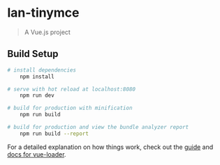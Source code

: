 # lan-tinymce

> A Vue.js project

## Build Setup

``` bash
# install dependencies
    npm install

# serve with hot reload at localhost:8080
    npm run dev

# build for production with minification
    npm run build

# build for production and view the bundle analyzer report
    npm run build --report
```

For a detailed explanation on how things work, check out the [guide](http://vuejs-templates.github.io/webpack/) and [docs for vue-loader](http://vuejs.github.io/vue-loader).
